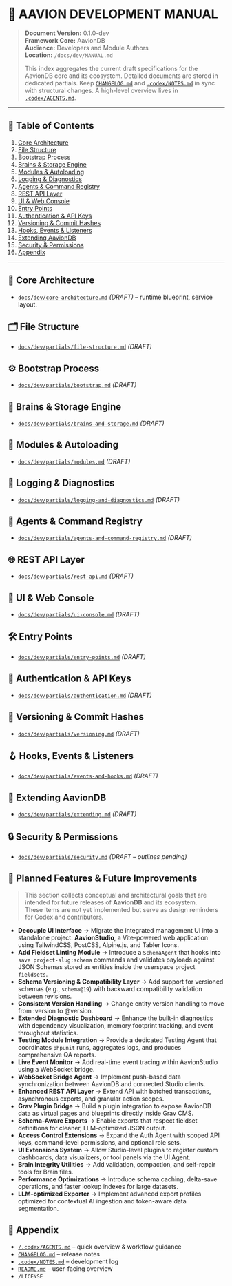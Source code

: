 # 🧩 AAVION DEVELOPMENT MANUAL

> **Document Version:** 0.1.0-dev  
> **Framework Core:** AavionDB  
> **Audience:** Developers and Module Authors  
> **Location:** `/docs/dev/MANUAL.md`
>
> This index aggregates the current draft specifications for the AavionDB core and its ecosystem.
> Detailed documents are stored in dedicated partials. Keep [`CHANGELOG.md`](../../CHANGELOG.md) and
> [`.codex/NOTES.md`](../../.codex/NOTES.md) in sync with structural changes. A high-level overview lives in
> [`.codex/AGENTS.md`](../../.codex/AGENTS.md).

---

## 📘 Table of Contents
1. [Core Architecture](#-core-architecture)  
2. [File Structure](#-file-structure)  
3. [Bootstrap Process](#-bootstrap-process)  
4. [Brains & Storage Engine](#-brains--storage-engine)  
5. [Modules & Autoloading](#-modules--autoloading)  
6. [Logging & Diagnostics](#-logging--diagnostics)  
7. [Agents & Command Registry](#-agents--command-registry)  
8. [REST API Layer](#-rest-api-layer)  
9. [UI & Web Console](#-ui--web-console)  
10. [Entry Points](#-entry-points)  
11. [Authentication & API Keys](#-authentication--api-keys)  
12. [Versioning & Commit Hashes](#-versioning--commit-hashes)  
13. [Hooks, Events & Listeners](#-hooks-events--listeners)  
14. [Extending AavionDB](#-extending-aaviondb)  
15. [Security & Permissions](#-security--permissions)  
16. [Appendix](#-appendix)

---

## 🧠 Core Architecture
- [`docs/dev/core-architecture.md`](./partials/core-architecture.md) *(DRAFT)* – runtime blueprint, service layout.

## 🗂️ File Structure
- [`docs/dev/partials/file-structure.md`](./partials/file-structure.md) *(DRAFT)*

## ⚙️ Bootstrap Process
- [`docs/dev/partials/bootstrap.md`](./partials/bootstrap.md) *(DRAFT)*

## 🧩 Brains & Storage Engine
- [`docs/dev/partials/brains-and-storage.md`](./partials/brains-and-storage.md) *(DRAFT)*

## 🧱 Modules & Autoloading
- [`docs/dev/partials/modules.md`](./partials/modules.md) *(DRAFT)*

## 📝 Logging & Diagnostics
- [`docs/dev/partials/logging-and-diagnostics.md`](./partials/logging-and-diagnostics.md) *(DRAFT)*

## 🧠 Agents & Command Registry
- [`docs/dev/partials/agents-and-command-registry.md`](./partials/agents-and-command-registry.md) *(DRAFT)*

## 🌐 REST API Layer
- [`docs/dev/partials/rest-api.md`](./partials/rest-api.md) *(DRAFT)*

## 🎨 UI & Web Console
- [`docs/dev/partials/ui-console.md`](./partials/ui-console.md) *(DRAFT)*

## 🛠️ Entry Points
- [`docs/dev/partials/entry-points.md`](./partials/entry-points.md) *(DRAFT)*

## 🔐 Authentication & API Keys
- [`docs/dev/partials/authentication.md`](./partials/authentication.md) *(DRAFT)*

## 🧬 Versioning & Commit Hashes
- [`docs/dev/partials/versioning.md`](./partials/versioning.md) *(DRAFT)*

## 🪝 Hooks, Events & Listeners
- [`docs/dev/partials/events-and-hooks.md`](./partials/events-and-hooks.md) *(DRAFT)*

## 🧩 Extending AavionDB
- [`docs/dev/partials/extending.md`](./partials/extending.md) *(DRAFT)*

## 🔒 Security & Permissions
- [`docs/dev/partials/security.md`](./partials/security.md) *(DRAFT – outlines pending)*

## 🧭 Planned Features & Future Improvements

> This section collects conceptual and architectural goals that are intended for future releases of **AavionDB** and its ecosystem.  
> These items are not yet implemented but serve as design reminders for Codex and contributors.

- **Decouple UI Interface** → Migrate the integrated management UI into a standalone project: **AavionStudio**, a Vite-powered web application using TailwindCSS, PostCSS, Alpine.js, and Tabler Icons.  
- **Add Fieldset Linting Module** → Introduce a `SchemaAgent` that hooks into `save project-slug:schema` commands and validates payloads against JSON Schemas stored as entities inside the userspace project `fieldsets`. 
- **Schema Versioning & Compatibility Layer** → Add support for versioned schemas (e.g., `schema@19`) with backward compatibility validation between revisions.  
- **Consistent Version Handling** → Change entity version handling to move from :version to @version.  
- **Extended Diagnostic Dashboard** → Enhance the built-in diagnostics with dependency visualization, memory footprint tracking, and event throughput statistics.  
- **Testing Module Integration** → Provide a dedicated Testing Agent that coordinates `phpunit` runs, aggregates logs, and produces comprehensive QA reports.  
- **Live Event Monitor** → Add real-time event tracing within AavionStudio using a WebSocket bridge.  
- **WebSocket Bridge Agent** → Implement push-based data synchronization between AavionDB and connected Studio clients.  
- **Enhanced REST API Layer** → Extend API with batched transactions, asynchronous exports, and granular action scopes.  
- **Grav Plugin Bridge** → Build a plugin integration to expose AavionDB data as virtual pages and blueprints directly inside Grav CMS.  
- **Schema-Aware Exports** → Enable exports that respect fieldset definitions for cleaner, LLM-optimized JSON output.  
- **Access Control Extensions** → Expand the Auth Agent with scoped API keys, command-level permissions, and optional role sets.  
- **UI Extensions System** → Allow Studio-level plugins to register custom dashboards, data visualizers, or tool panels via the UI Agent.  
- **Brain Integrity Utilities** → Add validation, compaction, and self-repair tools for Brain files.  
- **Performance Optimizations** → Introduce schema caching, delta-save operations, and faster lookup indexes for large datasets.  
- **LLM-optimized Exporter** → Implement advanced export profiles optimized for contextual AI ingestion and token-aware data segmentation.

## 📎 Appendix
- [`/.codex/AGENTS.md`](../../.codex/AGENTS.md) – quick overview & workflow guidance  
- [`CHANGELOG.md`](../../CHANGELOG.md) – release notes  
- [`.codex/NOTES.md`](../../.codex/NOTES.md) – development log  
- [`README.md`](../../README.md) – user-facing overview  
- `/LICENSE`
